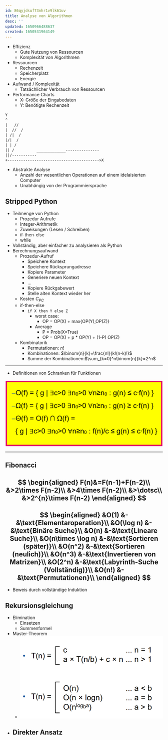 ```yaml
---
id: 86qyjdsuf73nhr1v9lk61uv
title: Analyse von Algorithmen
desc: ''
updated: 1650966488637
created: 1650531964149
---
```


- Effizienz
  - Gute Nutzung von Ressourcen
  - Komplexität von Algorithmen
- Ressourcen
  - Rechenzeit
  - Speicherplatz
  - Energie
- Aufwand / Komplexität
  - Tatsächlicher Verbrauch von Ressourcen
- Performance Charts
  - X: Größe der Eingabedaten
  - Y: Benötigte Rechenzeit

```
Y
^
|   //  
|  //  /
| /|  /
|/|  /
| | /                      
|| /          _____________---------------
||/-----------
+----------------------------------------->X
```
- Abstrakte Analyse
  - Anzahl der wesentlichen Operationen auf einem idelaisierten Computer
  - Unabhängig von der Programmiersprache

## Stripped Python
- Teilmenge von Python
  - Prozedur Aufrufe
  - Integer-Arithmetik
  - Zuweisungen (Lesen / Schreiben)
  - if-then-else
  - while
- Vollständig, aber einfacher zu analysieren als Python
- Berechnungsaufwand
  - Prozedur-Aufruf
    - Speichere Kontext
    - Speichere Rücksprungadresse
    - Kopiere Parameter
    - Generiere neuen Kontext
    - $\dotsc$
    - Kopiere Rückgabewert
    - Stelle alten Kontext wieder her
  - Kosten $C_{PC}$
  - if-then-else
    - `if X then Y else Z`
      - worst case:
        - OP = OP(X) + max{OP(Y),OP(Z)}
      - Average
        - P = Prob(X=True)
        - OP = OP(X) + p * OP(Y) + (1-P) OP(Z)
  - Kombinatorik
    - Permutationen: $n!$
    - Kombinationen: $\binom{n}{k}=\frac{n!}{k!(n-k)!}$
    - Summe der Kombinationen:$\sum_{k=0}^n\binom{n}{k}=2^n$

--------------------------------------------------------------------------

- Definitionen von Schranken für Funktionen

![](/assets/images/2022-04-21-12-00-18.png)

--------------------------------------------------------------------------
## Fibonacci
$$
\begin{aligned}
  F(n)&=F(n-1)+F(n-2)\\
  &>2\times F(n-2)\\
  &>4\times F(n-2)\\
  &>\dotsc\\
  &>2^{n}\times F(n-2)
\end{aligned}
$$
--------------------------------------------------------------------------
$$
\begin{aligned}
  &O(1) &-&\text{Elementaroperation}\\
  &O(\log n) &-&\text{Binäre Suche}\\
  &O(n) &-&\text{Lineare Suche}\\
  &O(n\times \log n) &-&\text{Sortieren (später)}\\
  &O(n^2) &-&\text{Sortieren (neulich)}\\
  &O(n^3) &-&\text{Invertieren von Matrizen}\\
  &O(2^n) &-&\text{Labyrinth-Suche (Vollständig)}\\
  &O(n!) &-&\text{Permutationen}\\
\end{aligned}
$$
--------------------------------------------------------------------------
- Beweis durch vollständige Induktion

## Rekursionsgleichung
- Elimination
  - Einsetzen
  - Summenformel
- Master-Theorem
  - ![](/assets/images/2022-04-26-11-48-06.png)
- Direkter Ansatz
  - 